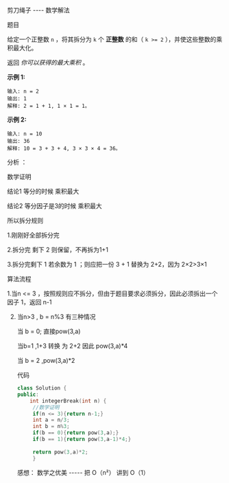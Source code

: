 剪刀绳子  ----  数学解法



题目

给定一个正整数 `n` ，将其拆分为 `k` 个 **正整数** 的和（ `k >= 2` ），并使这些整数的乘积最大化。

返回 *你可以获得的最大乘积* 。

 

**示例 1:**

```
输入: n = 2
输出: 1
解释: 2 = 1 + 1, 1 × 1 = 1。
```

**示例 2:**

```
输入: n = 10
输出: 36
解释: 10 = 3 + 3 + 4, 3 × 3 × 4 = 36。
```

分析  ：

数学证明

结论1  等分的时候 乘积最大    

结论2  等分因子是3的时候 乘积最大

所以拆分规则  

1.刚刚好全部拆分完  

2.拆分完 剩下  2    则保留，不再拆为1+1 

3.拆分完剩下  1      若余数为 1 ；则应把一份 3 + 1 替换为 2+2，因为 2×2>3×1 



算法流程

1.当n <= 3 ，按照规则应不拆分，但由于题目要求必须拆分，因此必须拆出一个因子 1，返回 n-1

2. 当n>3 , b = n%3  有三种情况   

   当 b = 0; 直接pow(3,a)

   当b=1 ,1+3 转换 为  2+2  因此 pow(3,a)*4

   当 b = 2 ,pow(3,a)*2

   

   代码

   ```c++
   class Solution {
   public:
       int integerBreak(int n) {
        //数学证明
        if(n <= 3){return n-1;}
        int a = n/3;  
        int b = n%3;
        if(b == 0){return pow(3,a);}
        if(b == 1){return pow(3,a-1)*4;}
        
        return pow(3,a)*2;
        }
   ```

   

   感想：  数学之优美    -----   把 O（n²） 讲到 O（1）